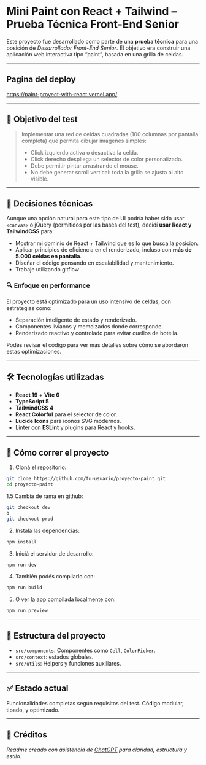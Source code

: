 # Mini Paint con React + Tailwind – Prueba Técnica Front-End Senior

Este proyecto fue desarrollado como parte de una **prueba técnica** para una posición de _Desarrollador Front-End Senior_. El objetivo era construir una aplicación web interactiva tipo “paint”, basada en una grilla de celdas.

---
## Pagina del deploy

https://paint-proyect-with-react.vercel.app/

---

## 🎯 Objetivo del test

> Implementar una red de celdas cuadradas (100 columnas por pantalla completa) que permita dibujar imágenes simples:
>
> - Click izquierdo activa o desactiva la celda.
> - Click derecho despliega un selector de color personalizado.
> - Debe permitir pintar arrastrando el mouse.
> - No debe generar scroll vertical: toda la grilla se ajusta al alto visible.

---

## 🧠 Decisiones técnicas

Aunque una opción natural para este tipo de UI podría haber sido usar `<canvas>` o jQuery (permitidos por las bases del test), decidí **usar React y TailwindCSS** para:

- Mostrar mi dominio de React + Tailwind que es lo que busca la posicion.
- Aplicar principios de eficiencia en el renderizado, incluso con **más de 5.000 celdas en pantalla**.
- Diseñar el código pensando en escalabilidad y mantenimiento.
- Trabaje utilizando gitflow

### 🔍 Enfoque en performance

El proyecto está optimizado para un uso intensivo de celdas, con estrategias como:

- Separación inteligente de estado y renderizado.
- Componentes livianos y memoizados donde corresponde.
- Renderizado reactivo y controlado para evitar cuellos de botella.

Podés revisar el código para ver más detalles sobre cómo se abordaron estas optimizaciones.

---

## 🛠️ Tecnologías utilizadas

- **React 19** + **Vite 6**
- **TypeScript 5**
- **TailwindCSS 4**
- **React Colorful** para el selector de color.
- **Lucide Icons** para íconos SVG modernos.
- Linter con **ESLint** y plugins para React y hooks.

---

## 🚀 Cómo correr el proyecto

1. Cloná el repositorio:

```bash
git clone https://github.com/tu-usuario/proyecto-paint.git
cd proyecto-paint
```


1.5 Cambia de rama en github:

```bash
git checkout dev
o
git checkout prod
```

2. Instalá las dependencias:

```bash
npm install
```

3. Iniciá el servidor de desarrollo:

```bash
npm run dev
```

4. También podés compilarlo con:

```bash
npm run build
```

5. O ver la app compilada localmente con:

```bash
npm run preview
```

---

## 📁 Estructura del proyecto

- `src/components`: Componentes como `Cell`, `ColorPicker`.
- `src/context`: estados globales.
- `src/utils`: Helpers y funciones auxiliares.

---

## ✅ Estado actual

Funcionalidades completas según requisitos del test. Código modular, tipado, y optimizado.

---

## 🤖 Créditos

_Readme creado con asistencia de [ChatGPT](https://chat.openai.com) para claridad, estructura y estilo._
